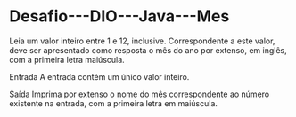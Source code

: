 # Desafio---DIO---Java---Mes
Leia um valor inteiro entre 1 e 12, inclusive. Correspondente a este valor, deve ser apresentado como resposta o mês do ano por extenso, em inglês, com a primeira letra maiúscula. 

Entrada A entrada contém um único valor inteiro. 

Saída Imprima por extenso o nome do mês correspondente ao número existente na entrada, com a primeira letra em maiúscula.
